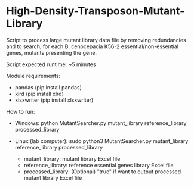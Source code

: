# High-Density-Transposon-Mutant-Library

Script to process large mutant library data file by removing redundancies and to search, for each B. cenocepacia K56-2 essential/non-essential genes, mutants presenting the gene. 

Script expected runtime: ~5 minutes

Module requirements:
- pandas (pip install pandas)
- xlrd (pip install xlrd)
- xlsxwriter (pip install xlsxwriter)

How to run:
- Windows: python MutantSearcher.py mutant_library reference_library processed_library
- Linux (lab computer): sudo python3 MutantSearcher.py mutant_library reference_library processed_library

  - mutant_library: mutant library Excel file
  - reference_library: reference essential genes library Excel file
  - processed_library: (Optional) "true" if want to output processed mutant library Excel file
